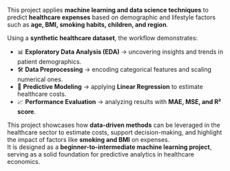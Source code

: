 This project applies **machine learning and data science techniques** to predict **healthcare expenses** based on demographic and lifestyle factors such as **age, BMI, smoking habits, children, and region**.  

Using a **synthetic healthcare dataset**, the workflow demonstrates:
- 📊 **Exploratory Data Analysis (EDA)** → uncovering insights and trends in patient demographics.  
- 🛠 **Data Preprocessing** → encoding categorical features and scaling numerical ones.  
- 🤖 **Predictive Modeling** → applying **Linear Regression** to estimate healthcare costs.  
- 📈 **Performance Evaluation** → analyzing results with **MAE, MSE, and R² score**.  

This project showcases how **data-driven methods** can be leveraged in the healthcare sector to estimate costs, support decision-making, and highlight the impact of factors like **smoking and BMI** on expenses.  
It is designed as a **beginner-to-intermediate machine learning project**, serving as a solid foundation for predictive analytics in healthcare economics.
